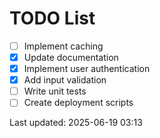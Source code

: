 # TODO List

- [ ] Implement caching
- [x] Update documentation
- [x] Implement user authentication
- [x] Add input validation
- [ ] Write unit tests
- [ ] Create deployment scripts

Last updated: 2025-06-19 03:13
